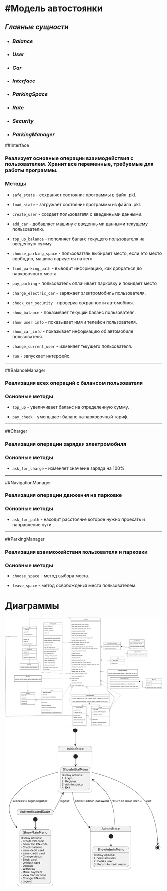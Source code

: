 #Модель автостоянки
==================================
## *Главные сущности*
- ### *Balance* 
- ### *User*
- ### *Car*
- ### *Interface*
- ### *ParkingSpace*
- ### *Rate*
- ### *Security*
- ### *ParkingManager*

##Interface

### **Реализует основные операции взаимодействия с пользователем. Хранит все переменные, требуемые для работы программы.**

### Методы

- `safe_state` - сохраняет состояние программы в файл .pkl.

- `load_state` - загружает состояние программы из файла .pkl.

- `create_user` - создает пользователя с введенными данными.

- `add_car` - добавляет машину с введенными данными текущему пользователю.

- `top_up_balance` - пополняет баланс текущего пользователя на введенную сумму.

- `choose_parking_space` - пользователь выбирает место, если это место свободно, машина паркуется на него.

- `find_parking_path` - выводит информацию, как добраться до парковочного места.

- `pay_parking` - пользователь оплачивает парковку и покидает место

- `charge_electric_car` - заряжает электромобиль пользователя.

- `check_car_security` - проверка сохранности автомобиля.

- `show_balance` - показывает текущий баланс пользователя.

- `show_user_info` - показывает имя и телефон пользователя.

- `show_car_info` - показывает информацию об автомобиле пользователя.

- `сhange_current_user` - изменяет текущего пользователя.

- `run` - запускает интерфейс.

--------------------------------------

##BalanceManager

### **Реализация всех операций с балансом пользователя**
### Основные методы

- `top_up` - увеличивает баланс на определенную сумму.

- `pay_check` - уменьшает баланс на парковочный тариф.

--------------------------------------

##Charger

### **Реализация операции зарядки электромобиля**
### Основные методы

- `ask_for_charge` - изменяет значение заряда на 100%.

--------------------------------------

##NavigationManager

### **Реализация операции движения на парковке**
### Основные методы

- `ask_for_path` - находит расстояние которое нужно проехать и направление пути.

--------------------------------------

##ParkingManager

### **Реализация взаиможействия пользователя и парковки**
### Основные методы

- `choose_space` - метод выбора места.

- `leave_space` - метод освобождения места пользователем.

# Диаграммы 
![classes.png](images/classes.png)
![classes.png](images/states.png)
